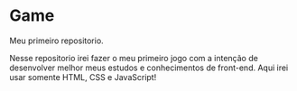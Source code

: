 # Game
 Meu primeiro repositorio.

 Nesse repositorio irei fazer o meu primeiro jogo com a intenção de desenvolver melhor meus estudos e conhecimentos de front-end. Aqui irei usar somente HTML, CSS e JavaScript!